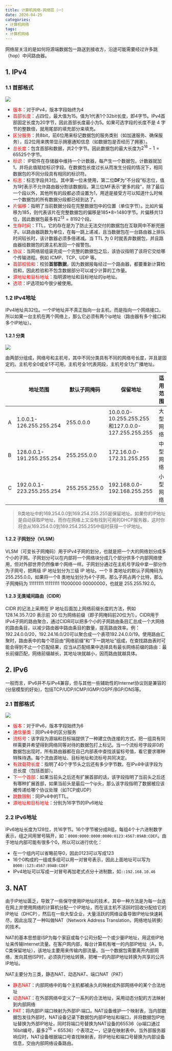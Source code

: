 ```yaml
---
title: 计算机网络-网络层（一）
date: 2020-04-25
categories:
- 计算机网络
tags:
- 计算机网络
---
```


网络层关注的是如何将源端数据包一路送到接收方，沿途可能需要经过许多跳（hop）中间路由器。

<!--more-->

## 1. IPv4

### 1.1 首部格式 

![](https://shinerio.oss-cn-beijing.aliyuncs.com/blog_images/uncategory/20200425203453.png)

- <font color=red>版本</font>：对于IPv4，版本字段始终为4
- <font color=red>首部长度</font>：占四位，最大值为15。值为1代表1个32bit长度，即4字节。IPv4首部固定长度为20字节，因此首部长度最小为5。如果可选字段的长度不是 4 字节的整数倍，就用尾部的填充部分来填充。
- <font color=red>区分服务</font>：共8bit，前6位用来标记数据包的服务类别（如加速服务、确保服务），后2位用来携带显示拥塞通知信息（如数据包是否经历了拥塞）。
- <font color=red>总长度</font>：包含首部和数据，共2个字节。因此数据包的最大长度为$2^{16}-1=65525$个字节。
- <font color=red>标识</font>： IP软件在存储器中维持一个计数器，每产生一个数据包，计数器就加1，并将此值赋给标识字段。在数据包长度过长从而发生分段的情况下，相同数据包的不同分段具有相同的标识符。
- <font color=red>标志</font>：标志字段共3位。其中第一位未使用，第二位**DF**为“不分段”标志位，值为1时表示不允许路由器分割该数据段。第三位MF表示“更多的段”，除了最后一个段以外，其他所有的段都必须设置为1，用途是接受方可以知道什么时候一个数据包的所有数据分段都已经到达了。
- <font color=red>片偏移</font>：指明了当前数据分段在完整数据包中的位置（单位字节）。比如片偏移为185，则代表该片在完整数据包的偏移是185*8=1480字节。片偏移共13位，因此数据包最多有$2^{13}=8192$个段。
- <font color=red>生存时间</font>：TTL，它的存在是为了防止无法交付的数据包在互联网中不断兜圈子。以路由器跳数为单位，在每一跳上递减，且当数据包在一台路由器上排队时间较长时，该计数器必须多倍递减。当 TTL 为 0 时就丢弃数据包，并且路由器给数据包的源主机发回一个报警包。
- <font color=red>协议</font>：当网络层组装完成一个完整的数据包之后，该协议指明了该将它交给哪个传输进程。例如 ICMP、TCP、UDP 等。
- <font color=red>首部校验和</font>：校验**首部数据**，因为数据报每经过一个路由器，都要重新计算检验和，因此检验和不包含数据部分可以减少计算的工作量。
- <font color=red>源地址和目标地址</font>：指明源地址和目标地址的ip地址。
- <font color=red>选项</font>：IP选项如今很少被使用。

### 1.2 IPv4地址

IPv4地址共32位。一个IP地址并不真正指向一台主机，而是指向一个网络接口，所以如果一台主机在两个网络上，那么它必须有两个ip地址（路由器有多个接口和多个IP地址）。

#### 1.2.1 分类

![](https://shinerio.oss-cn-beijing.aliyuncs.com/blog_images/uncategory/20200425211241.png)

由两部分组成，网络号和主机号，其中不同分类具有不同的网络号长度，并且是固定的。主机号全0或全1不可用，主机号全1代表网段，主机号全1为广播地址。

|      | 地址范围                | 默认子网掩码 | 保留地址                                       | 适用范围 |
| ---- | ----------------------- | ------------ | -------------------------------------------------- | ---- |
| A    | 1.0.0.1-126.255.255.254 | 255.0.0.0    | 10.0.0.0-10.255.255.255和127.0.0.0-127.255.255.255 | 大型网络 |
| B    | 128.0.0.1-191.255.255.254 | 255.255.0.0 | 172.16.0.0-172.31.255.255 | 中型网络 |
| C    | 192.0.0.1-223.255.255.254 | 255.255.255.0 | 192.168.0.0-192.168.255.255 | 小型网络 |

> B类地址中的169.254.0.0到169.254.255.255是保留地址。如果你的IP地址是自动获取IP地址，而你在网络上又没有找到可用的DHCP服务器，这时你将会从169.254.0.0到169.254.255.255中临时获得一个IP地址。

#### 1.2.2 子网划分（VLSM）

VLSM（可变长子网掩码）用于IPv4子网的划分，也就是把一个大的网络划分成多个小的子网。子网划分可以在内部将一个网络块分成几个部分供多个内部网络使用，但对外部世界仍然像单个网络一样。子网划分通过在主机号字段中拿一部分作为子网号，把两级 IP 地址划分为三级 IP 地址。一个 B 类地址的默认子网掩码为 255.255.0.0，如果将一个B 类地址划分为4个子网，那么子网占两个比特，那么子网掩码为 11111111 11111111 11000000 00000000，也就是 255.255.192.0。

#### 1.2.3 无类域间路由（CIDR）

CIDR 的记法上采用在 IP 地址后面加上网络前缀长度的方法，例如 128.14.35.7/20 表示前 20 位为网络前缀（即子网掩码前20位为1）。CIDR用于IPv4子网的路由聚合，通过CIDR可以把多个小的子网路由条目汇总成一个大网络的路由条目，以减少路由器中路由条目的数量，提高路由效率。例：192.24.0.0/20，192.24.16.0/20可以聚合成一个表项192.24.0.0/19。使用路由汇聚时，路由表中的每个项目由“网络前缀”和“下一跳地址”组成，在查找路由表时可能会得到不止一个匹配结果，应当从匹配结果中选择具有最长网络前缀的路由：最长前缀匹配，网络前缀越长，其地址块就越小，因而路由就越具体。

## 2. IPv6

一般而言，IPv6并不与IPv4兼容，但与其他一些辅助性的Internet协议则是兼容的(分层模型的好处)，包括TCP/UDP/ICMP/IGMP/OSPF/BGP/DNS等。

### 2.1 首部格式

![](https://shinerio.oss-cn-beijing.aliyuncs.com/blog_images/uncategory/20200425220215.png)

- <font color=red>版本</font>：对于IPv6，版本字段始终为6
- <font color=red>通信量类</font>：同IPv4中的区分服务
- <font color=red>流标号</font>：该字段为源端和目标端提供了一种建立伪连接的方式，把一组具有同样需要并希望得到网络同等对待的数据包打上标记。当一个流标号字段非0的数据包出现时，所有路由器都在自己内部表中查找该留标号值，看它要求哪种特殊待遇。每个流由源地址、目标地址和流标号共同决定。
- <font color=red>有效载荷长度</font>：指明了40个字节头之后还有多少字节数。在IPv4中该字段为总长度（包括首部）。
- <font color=red>下一个首部</font>：如果当前头之后还有扩展首部的话，该字段指明了当前头之后还有哪种扩展首部，如果当前头是最后一个ip头，那么该字段指明了数据被应该被传递给哪个协议处理（如TCP或UDP）
- <font color=red>跳数限制</font>：同IPv4中的TTL。
- <font color=red>源地址和目标地址</font>：分别为16字节的IPv6地址

### 2.2 IPv6地址

IPv6地址长度为128位，共16字节。16个字节被分成8组，每组4个十六进制数字表示，组之间用冒号隔开，如：`8000:0000:0000:0000:0123:4567:89AB:CDEF`。由于地址内部可能有很多个0，所以可以进行优化：

- 在一个组内可以省略前导0，因此0123可以写成123
- 16个0构成的一组或多组可以用一对冒号表示，因此上面地址可以写为`8000::123:4567:89AB:CDEF`
- IPv4地址可以写成一对冒号再加老式点分十进制数，如`::192.168.10.46`

## 3. NAT

由于IP地址匮乏，导致了一些保守使用IP地址的技术，其中一种方法是为每一台连在网上并使用网络的计算机分配一个IP地址，而在该主机不活跃时回收分配给它的IP地址（DHCP），然后在一些大型企业，大量活跃的网络设备导致IP地址快速耗尽，因此出现了一种叫做NAT（Network Address Translation，网络地址转换）的技术。

NAT的基本思想是ISP为每个家庭或每个公司分配一个或少量IP地址，用这些IP地址来传输Internet流量。在客户网内部，每台计算机有唯一的内部IP地址（A，B，C类保留地址），该地址主要用来传输内部流量。当一个数据包需要离开内部网络，发向其他ISP时，必须执行地址转换，把唯一的内部IP地址转换为共享的公共IP地址。

NAT主要分为三类，静态NAT、动态NAT、端口NAT（PAT）

- <font color=red>静态NAT</font>：内部网络中的每个主机都被永久的映射成外部网络中的某个合法地址
- <font color=red>动态NAT</font>：在外部网络中定义了一系列的合法地址，采用动态分配的方法映射到内部网络
- <font color=red>PAT</font>：将内部IP:端口映射为外部IP:端口。​NAT设备维护一个映射表，当内部数据包发往外部时，NAT设备记录下数据包内部IP地址和端口，并将数据包IP地址替换为外部IP地址，同时将端口号替换为NAT设备的65536（ip端口通过16bit编号，最多$2^{16}=65536$）个表项之一，记录在映射表中。当外部服务器响应时，NAT设备根据端口号查找映射表，将IP地址和端口号替换为内部设备信息，交由内部网络设备路由。

  







